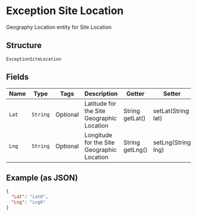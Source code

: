 
# Exception Site Location

Geography Location entity for Site Location

## Structure

`ExceptionSiteLocation`

## Fields

| Name | Type | Tags | Description | Getter | Setter |
|  --- | --- | --- | --- | --- | --- |
| `Lat` | `String` | Optional | Latitude for the Site Geographic Location | String getLat() | setLat(String lat) |
| `Lng` | `String` | Optional | Longitude for the Site Geographic Location | String getLng() | setLng(String lng) |

## Example (as JSON)

```json
{
  "Lat": "Lat0",
  "Lng": "Lng0"
}
```

